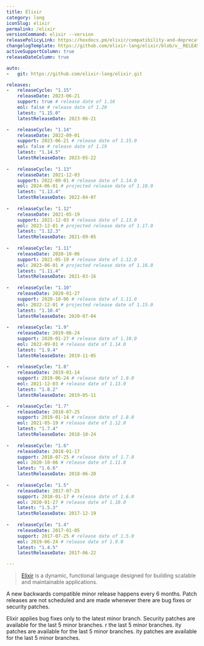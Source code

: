 ```yaml
---
title: Elixir
category: lang
iconSlug: elixir
permalink: /elixir
versionCommand: elixir --version
releasePolicyLink: https://hexdocs.pm/elixir/compatibility-and-deprecations.html
changelogTemplate: https://github.com/elixir-lang/elixir/blob/v__RELEASE_CYCLE__/CHANGELOG.md
activeSupportColumn: true
releaseDateColumn: true

auto:
-   git: https://github.com/elixir-lang/elixir.git

releases:
-   releaseCycle: "1.15"
    releaseDate: 2023-06-21
    support: true # release date of 1.16
    eol: false # release date of 1.20
    latest: "1.15.0"
    latestReleaseDate: 2023-06-21

-   releaseCycle: "1.14"
    releaseDate: 2022-09-01
    support: 2023-06-21 # release date of 1.15.0
    eol: false # release date of 1.19
    latest: "1.14.5"
    latestReleaseDate: 2023-05-22
    
-   releaseCycle: "1.13"
    releaseDate: 2021-12-03
    support: 2022-09-01 # release date of 1.14.0
    eol: 2024-06-01 # projected release date of 1.18.0
    latest: "1.13.4"
    latestReleaseDate: 2022-04-07
    
-   releaseCycle: "1.12"
    releaseDate: 2021-05-19
    support: 2021-12-03 # release date of 1.13.0
    eol: 2023-12-01 # projected release date of 1.17.0
    latest: "1.12.3"
    latestReleaseDate: 2021-09-05
    
-   releaseCycle: "1.11"
    releaseDate: 2020-10-06
    support: 2021-05-19 # release date of 1.12.0
    eol: 2023-06-01 # projected release date of 1.16.0
    latest: "1.11.4"
    latestReleaseDate: 2021-03-16
    
-   releaseCycle: "1.10"
    releaseDate: 2020-01-27
    support: 2020-10-06 # release date of 1.11.0
    eol: 2022-12-01 # projected release date of 1.15.0
    latest: "1.10.4"
    latestReleaseDate: 2020-07-04
    
-   releaseCycle: "1.9"
    releaseDate: 2019-06-24
    support: 2020-01-27 # release date of 1.10.0
    eol: 2022-09-01 # release date of 1.14.0
    latest: "1.9.4"
    latestReleaseDate: 2019-11-05
    
-   releaseCycle: "1.8"
    releaseDate: 2019-01-14
    support: 2019-06-24 # release date of 1.9.0
    eol: 2021-12-03 # release date of 1.13.0
    latest: "1.8.2"
    latestReleaseDate: 2019-05-11

-   releaseCycle: "1.7"
    releaseDate: 2018-07-25
    support: 2019-01-14 # release date of 1.8.0
    eol: 2021-05-19 # release date of 1.12.0
    latest: "1.7.4"
    latestReleaseDate: 2018-10-24
    
-   releaseCycle: "1.6"
    releaseDate: 2018-01-17
    support: 2018-07-25 # release date of 1.7.0
    eol: 2020-10-06 # release date of 1.11.0
    latest: "1.6.6"
    latestReleaseDate: 2018-06-20
    
-   releaseCycle: "1.5"
    releaseDate: 2017-07-25
    support: 2018-01-17 # release date of 1.6.0
    eol: 2020-01-27 # release date of 1.10.0
    latest: "1.5.3"
    latestReleaseDate: 2017-12-19
    
-   releaseCycle: "1.4"
    releaseDate: 2017-01-05
    support: 2017-07-25 # release date of 1.5.0
    eol: 2019-06-24 # release date of 1.9.0
    latest: "1.4.5"
    latestReleaseDate: 2017-06-22

---
```


>[Elixir](https://elixir-lang.org/) is a dynamic, functional language designed for building scalable and maintainable applications.

A new backwards compatible minor release happens every 6 months. Patch releases are not scheduled and are made whenever there are bug fixes or security patches.

Elixir applies bug fixes only to the latest minor branch. Security patches are available for the last 5 minor branches.
r the last 5 minor branches.
ity patches are available for the last 5 minor branches.
ity patches are available for the last 5 minor branches.
